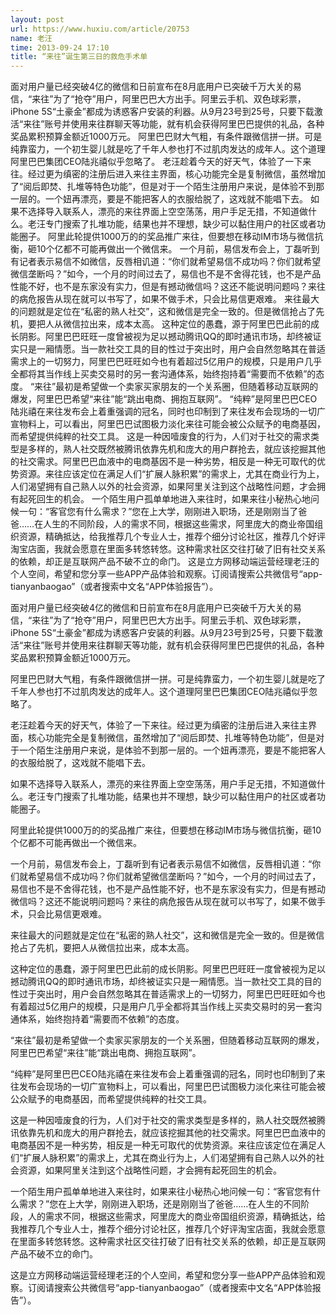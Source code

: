 ```yaml
---
layout: post
url: https://www.huxiu.com/article/20753
name: 老汪
time: 2013-09-24 17:10
title: “来往”诞生第三日的救危手术单
---
```

面对用户量已经突破4亿的微信和日前宣布在8月底用户已突破千万大关的易信，“来往”为了“抢夺”用户，阿里巴巴大方出手。阿里云手机、双色球彩票，iPhone 5S“土豪金”都成为诱惑客户安装的利器。从9月23号到25号，只要下载激活“来往”账号并使用来往群聊天等功能，就有机会获得阿里巴巴提供的礼品，各种奖品累积预算金额近1000万元。 阿里巴巴财大气粗，有条件跟微信拼一拼。可是纯靠蛮力，一个初生婴儿就是吃了千年人参也打不过肌肉发达的成年人。这个道理阿里巴巴集团CEO陆兆禧似乎忽略了。 老汪趁着今天的好天气，体验了一下来往。经过更为缜密的注册后进入来往主界面，核心功能完全是复制微信，虽然增加了“阅后即焚、扎堆等特色功能”，但是对于一个陌生注册用户来说，是体验不到那一层的。一个妞再漂亮，要是不能把客人的衣服给脱了，这戏就不能唱下去。 如果不选择导入联系人，漂亮的来往界面上空空荡荡，用户手足无措，不知道做什么。老汪专门搜索了扎堆功能，结果也并不理想，缺少可以黏住用户的社区或者功能圈子。 阿里此轮提供1000万的的奖品推广来往，但要想在移动IM市场与微信抗衡，砸10个亿都不可能再做出一个微信来。 一个月前，易信发布会上，丁磊听到有记者表示易信不如微信，反唇相讥道：“你们就希望易信不成功吗？你们就希望微信垄断吗？”如今，一个月的时间过去了，易信也不是不舍得花钱，也不是产品性能不好，也不是东家没有实力，但是有撼动微信吗？这还不能说明问题吗？来往的病危报告从现在就可以书写了，如果不做手术，只会比易信更艰难。 来往最大的问题就是定位在“私密的熟人社交”，这和微信是完全一致的。但是微信抢占了先机，要把人从微信拉出来，成本太高。 这种定位的愚蠢，源于阿里巴巴此前的成长阴影。阿里巴巴旺旺一度曾被视为足以撼动腾讯QQ的即时通讯市场，却终被证实只是一厢情愿。当一款社交工具的目的性过于突出时，用户会自然忽略其在普适需求上的一切努力，阿里巴巴旺旺如今也有着超过5亿用户的规模，只是用户几乎全都将其当作线上买卖交易时的另一套沟通体系，始终抱持着“需要而不依赖”的态度。 “来往”最初是希望做一个卖家买家朋友的一个关系圈，但随着移动互联网的爆发，阿里巴巴希望“来往”能“跳出电商、拥抱互联网”。 “纯粹”是阿里巴巴CEO陆兆禧在来往发布会上着重强调的冠名，同时也印制到了来往发布会现场的一切广宣物料上，可以看出，阿里巴巴试图极力淡化来往可能会被公众赋予的电商基因，而希望提供纯粹的社交工具。 这是一种因噎废食的行为，人们对于社交的需求类型是多样的，熟人社交既然被腾讯依靠先机和庞大的用户群抢去，就应该挖掘其他的社交需求。阿里巴巴血液中的电商基因不是一种劣势，相反是一种无可取代的优势资源。来往应该定位在满足人们“扩展人脉积累”的需求上，尤其在商业行为上，人们渴望拥有自己熟人以外的社会资源，如果阿里关注到这个战略性问题，才会拥有起死回生的机会。 一个陌生用户孤单单地进入来往时，如果来往小秘热心地问候一句：“客官您有什么需求？”您在上大学，刚刚进入职场，还是刚刚当了爸爸……在人生的不同阶段，人的需求不同，根据这些需求，阿里庞大的商业帝国组织资源，精确抵达，给我推荐几个专业人士，推荐个细分讨论社区，推荐几个好评淘宝店面，我就会愿意在里面多转悠转悠。这种需求社区交往打破了旧有社交关系的依赖，却正是互联网产品不破不立的命门。 这是立方网移动端运营经理老汪的个人空间，希望和您分享一些APP产品体验和观察。订阅请搜索公共微信号“app-tianyanbaogao”（或者搜索中文名“APP体验报告”）。

面对用户量已经突破4亿的微信和日前宣布在8月底用户已突破千万大关的易信，“来往”为了“抢夺”用户，阿里巴巴大方出手。阿里云手机、双色球彩票，iPhone 5S“土豪金”都成为诱惑客户安装的利器。从9月23号到25号，只要下载激活“来往”账号并使用来往群聊天等功能，就有机会获得阿里巴巴提供的礼品，各种奖品累积预算金额近1000万元。

阿里巴巴财大气粗，有条件跟微信拼一拼。可是纯靠蛮力，一个初生婴儿就是吃了千年人参也打不过肌肉发达的成年人。这个道理阿里巴巴集团CEO陆兆禧似乎忽略了。

老汪趁着今天的好天气，体验了一下来往。经过更为缜密的注册后进入来往主界面，核心功能完全是复制微信，虽然增加了“阅后即焚、扎堆等特色功能”，但是对于一个陌生注册用户来说，是体验不到那一层的。一个妞再漂亮，要是不能把客人的衣服给脱了，这戏就不能唱下去。

如果不选择导入联系人，漂亮的来往界面上空空荡荡，用户手足无措，不知道做什么。老汪专门搜索了扎堆功能，结果也并不理想，缺少可以黏住用户的社区或者功能圈子。

阿里此轮提供1000万的的奖品推广来往，但要想在移动IM市场与微信抗衡，砸10个亿都不可能再做出一个微信来。

一个月前，易信发布会上，丁磊听到有记者表示易信不如微信，反唇相讥道：“你们就希望易信不成功吗？你们就希望微信垄断吗？”如今，一个月的时间过去了，易信也不是不舍得花钱，也不是产品性能不好，也不是东家没有实力，但是有撼动微信吗？这还不能说明问题吗？来往的病危报告从现在就可以书写了，如果不做手术，只会比易信更艰难。

来往最大的问题就是定位在“私密的熟人社交”，这和微信是完全一致的。但是微信抢占了先机，要把人从微信拉出来，成本太高。

这种定位的愚蠢，源于阿里巴巴此前的成长阴影。阿里巴巴旺旺一度曾被视为足以撼动腾讯QQ的即时通讯市场，却终被证实只是一厢情愿。当一款社交工具的目的性过于突出时，用户会自然忽略其在普适需求上的一切努力，阿里巴巴旺旺如今也有着超过5亿用户的规模，只是用户几乎全都将其当作线上买卖交易时的另一套沟通体系，始终抱持着“需要而不依赖”的态度。

“来往”最初是希望做一个卖家买家朋友的一个关系圈，但随着移动互联网的爆发，阿里巴巴希望“来往”能“跳出电商、拥抱互联网”。

“纯粹”是阿里巴巴CEO陆兆禧在来往发布会上着重强调的冠名，同时也印制到了来往发布会现场的一切广宣物料上，可以看出，阿里巴巴试图极力淡化来往可能会被公众赋予的电商基因，而希望提供纯粹的社交工具。

这是一种因噎废食的行为，人们对于社交的需求类型是多样的，熟人社交既然被腾讯依靠先机和庞大的用户群抢去，就应该挖掘其他的社交需求。阿里巴巴血液中的电商基因不是一种劣势，相反是一种无可取代的优势资源。来往应该定位在满足人们“扩展人脉积累”的需求上，尤其在商业行为上，人们渴望拥有自己熟人以外的社会资源，如果阿里关注到这个战略性问题，才会拥有起死回生的机会。

一个陌生用户孤单单地进入来往时，如果来往小秘热心地问候一句：“客官您有什么需求？”您在上大学，刚刚进入职场，还是刚刚当了爸爸……在人生的不同阶段，人的需求不同，根据这些需求，阿里庞大的商业帝国组织资源，精确抵达，给我推荐几个专业人士，推荐个细分讨论社区，推荐几个好评淘宝店面，我就会愿意在里面多转悠转悠。这种需求社区交往打破了旧有社交关系的依赖，却正是互联网产品不破不立的命门。

这是立方网移动端运营经理老汪的个人空间，希望和您分享一些APP产品体验和观察。订阅请搜索公共微信号“app-tianyanbaogao”（或者搜索中文名“APP体验报告”）。

